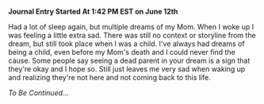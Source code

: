 **Journal Entry Started At 1:42 PM EST on June 12th**

Had a lot of sleep again, but multiple dreams of my Mom. When I woke up I was feeling a little extra sad. There was still no context or storyline from the dream, but still took place when I was a child. I've always had dreams of being a child, even before my Mom's death and I could never find the cause. Some people say seeing a dead parent in your dream is a sign that they're okay and I hope so. Still just leaves me very sad when waking up and realizing they're not here and not coming back to this life.

*To Be Continued...*
